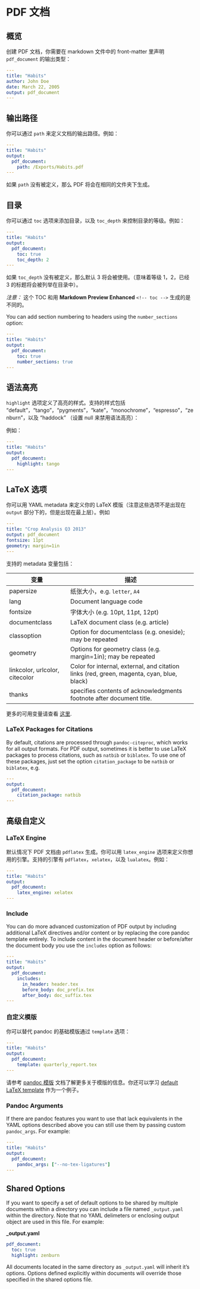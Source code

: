 # PDF 文档

## 概览

创建 PDF 文档，你需要在 markdown 文件中的 front-matter 里声明 `pdf_document` 的输出类型：

```yaml
---
title: "Habits"
author: John Doe
date: March 22, 2005
output: pdf_document
---

```

## 输出路径

你可以通过 `path` 来定义文档的输出路径。例如：

```yaml
---
title: "Habits"
output:
  pdf_document:
    path: /Exports/Habits.pdf
---

```

如果 `path` 没有被定义，那么 PDF 将会在相同的文件夹下生成。

## 目录

你可以通过 `toc` 选项来添加目录，以及 `toc_depth` 来控制目录的等级。例如：

```yaml
---
title: "Habits"
output:
  pdf_document:
    toc: true
    toc_depth: 2
---

```

如果 `toc_depth` 没有被定义，那么默认 3 将会被使用。（意味着等级 1，2，已经 3 的标题将会被列举在目录中）。

_注意：_ 这个 TOC 和用 **Markdown Preview Enhanced** `<!-- toc -->` 生成的是不同的。

You can add section numbering to headers using the `number_sections` option:

```yaml
---
title: "Habits"
output:
  pdf_document:
    toc: true
    number_sections: true
---

```

## 语法高亮

`highlight` 选项定义了高亮的样式。支持的样式包括 “default”，“tango”，“pygments”，“kate”，“monochrome”，“espresso”，“zenburn”，以及 “haddock” （设置 null 来禁用语法高亮）：

例如：

```yaml
---
title: "Habits"
output:
  pdf_document:
    highlight: tango
---

```

## LaTeX 选项

你可以用 YAML metadata 来定义你的 LaTeX 模版（注意这些选项不是出现在 `output` 部分下的，但是出现在最上层）。例如

```yaml
---
title: "Crop Analysis Q3 2013"
output: pdf_document
fontsize: 11pt
geometry: margin=1in
---

```

支持的 metadata 变量包括：

| 变量                           | 描述                                                                                      |
| ------------------------------ | ----------------------------------------------------------------------------------------- |
| papersize                      | 纸张大小，e.g. `letter`, `A4`                                                             |
| lang                           | Document language code                                                                    |
| fontsize                       | 字体大小 (e.g. 10pt, 11pt, 12pt)                                                          |
| documentclass                  | LaTeX document class (e.g. article)                                                       |
| classoption                    | Option for documentclass (e.g. oneside); may be repeated                                  |
| geometry                       | Options for geometry class (e.g. margin=1in); may be repeated                             |
| linkcolor, urlcolor, citecolor | Color for internal, external, and citation links (red, green, magenta, cyan, blue, black) |
| thanks                         | specifies contents of acknowledgments footnote after document title.                      |

更多的可用变量请查看 [这里](https://pandoc.org/MANUAL.html#variables-for-latex).

### LaTeX Packages for Citations

By default, citations are processed through `pandoc-citeproc`, which works for all output formats. For PDF output, sometimes it is better to use LaTeX packages to process citations, such as `natbib` or `biblatex`. To use one of these packages, just set the option `citation_package` to be `natbib` or `biblatex`, e.g.

```yaml
---
output:
  pdf_document:
    citation_package: natbib
---

```

## 高级自定义

### LaTeX Engine

默认情况下 PDF 文档由 `pdflatex` 生成。你可以用 `latex_engine` 选项来定义你想用的引擎。支持的引擎有 `pdflatex`，`xelatex`，以及 `lualatex`。例如：

```yaml
---
title: "Habits"
output:
  pdf_document:
    latex_engine: xelatex
---

```

### Include

You can do more advanced customization of PDF output by including additional LaTeX directives and/or content or by replacing the core pandoc template entirely. To include content in the document header or before/after the document body you use the `includes` option as follows:

```yaml
---
title: "Habits"
output:
  pdf_document:
    includes:
      in_header: header.tex
      before_body: doc_prefix.tex
      after_body: doc_suffix.tex
---

```

### 自定义模版

你可以替代 pandoc 的基础模版通过 `template` 选项：

```yaml
---
title: "Habits"
output:
  pdf_document:
    template: quarterly_report.tex
---

```

请参考 [pandoc 模版](https://pandoc.org/README.html#templates) 文档了解更多关于模版的信息。你还可以学习 [default LaTeX template](https://github.com/jgm/pandoc-templates/blob/master/default.latex) 作为一个例子。

### Pandoc Arguments

If there are pandoc features you want to use that lack equivalents in the YAML options described above you can still use them by passing custom `pandoc_args`. For example:

```yaml
---
title: "Habits"
output:
  pdf_document:
    pandoc_args: ["--no-tex-ligatures"]
---

```

## Shared Options

If you want to specify a set of default options to be shared by multiple documents within a directory you can include a file named `_output.yaml` within the directory. Note that no YAML delimeters or enclosing output object are used in this file. For example:

**\_output.yaml**

```yaml
pdf_document:
  toc: true
  highlight: zenburn
```

All documents located in the same directory as `_output.yaml` will inherit it’s options. Options defined explicitly within documents will override those specified in the shared options file.
